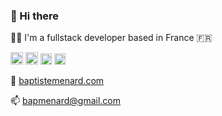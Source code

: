 ### 👋 Hi there


👨‍💻 I'm a fullstack developer based in France 🇫🇷

<span>
<img src="https://cdn.iconscout.com/icon/free/png-512/typescript-1174965.png" alt="drawing" width="20"/>
<img src="https://upload.wikimedia.org/wikipedia/commons/thumb/4/47/React.svg/674px-React.svg.png" width="20"/>
<img src="https://cdn.worldvectorlogo.com/logos/apollo-graphql-compact.svg" width="18"/>
<img src="https://upload.wikimedia.org/wikipedia/commons/thumb/1/17/GraphQL_Logo.svg/1200px-GraphQL_Logo.svg.png" width="18"/>
</span>

💬 [baptistemenard.com](https://www.baptistemenard.com)

📫 bapmenard@gmail.com
